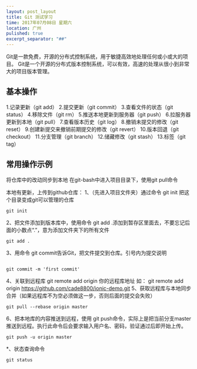 ```yaml
---
layout: post_layout
title: Git 测试学习
time: 2017年07月08日 星期六
location: 广州
pulished: true
excerpt_separator: "##"
---
```


Git是一款免费，开源的分布式控制系统，用于敏捷高效地处理任何或小或大的项目。
Git是一个开源的分布式版本控制系统，可以有效，高速的处理从很小到非常大的项目版本管理。

## 基本操作

1.记录更新（git add）
2.提交更新（git commit）
3.查看文件的状态（git status）
4.移除文件（git rm）
5.推送本地更新到服务器（git push）
6.拉服务器更新到本地（git pull）
7.查看版本历史（git log）
8.撤销未提交的修改（git reset）
9.创建新提交来撤销前期提交的修改（git revert）
10.版本回退（git checkout）
11.分支管理（git branch） 
12.储藏修改（git stash）
13.标签（git tag）

## 常用操作示例

将仓库中的改动同步到本地
在git-bash中进入项目目录下，使用git pull命令
 
本地有更新，上传到github仓库：
1、（先进入项目文件夹）通过命令 git init 把这个目录变成git可以管理的仓库
```
git init

```
2、把文件添加到版本库中，使用命令 git add .添加到暂存区里面去，不要忘记后面的小数点“.”，意为添加文件夹下的所有文件
```
git add .

```
3、用命令 git commit告诉Git，把文件提交到仓库。引号内为提交说明
```

git commit -m 'first commit'

```
4、关联到远程库
git remote add origin 你的远程库地址
如：
git remote add origin https://github.com/cade8800/ionic-demo.git
5、获取远程库与本地同步合并（如果远程库不为空必须做这一步，否则后面的提交会失败）
```
git pull --rebase origin master

```
6、把本地库的内容推送到远程，使用 git push命令，实际上是把当前分支master推送到远程。执行此命令后会要求输入用户名、密码，验证通过后即开始上传。
```
git push -u origin master

```
*、状态查询命令
```
git status

```



